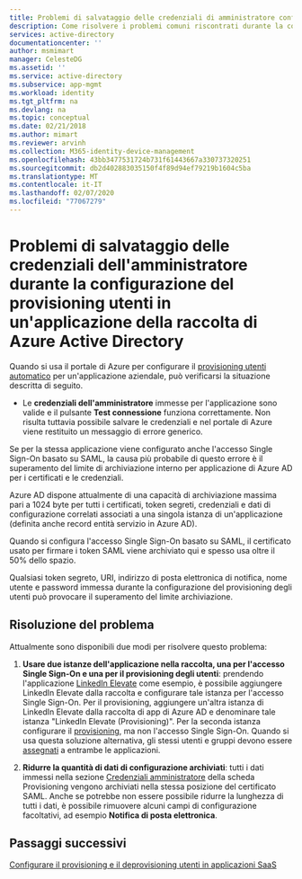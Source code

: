 ```yaml
---
title: Problemi di salvataggio delle credenziali di amministratore configurazione Azure AD app della raccolta
description: Come risolvere i problemi comuni riscontrati durante la configurazione del provisioning utenti per un'applicazione già elencata nella raccolta di Azure AD
services: active-directory
documentationcenter: ''
author: msmimart
manager: CelesteDG
ms.assetid: ''
ms.service: active-directory
ms.subservice: app-mgmt
ms.workload: identity
ms.tgt_pltfrm: na
ms.devlang: na
ms.topic: conceptual
ms.date: 02/21/2018
ms.author: mimart
ms.reviewer: arvinh
ms.collection: M365-identity-device-management
ms.openlocfilehash: 43bb3477531724b731f61443667a330737320251
ms.sourcegitcommit: db2d402883035150f4f89d94ef79219b1604c5ba
ms.translationtype: MT
ms.contentlocale: it-IT
ms.lasthandoff: 02/07/2020
ms.locfileid: "77067279"
---
```

# <a name="problem-saving-administrator-credentials-while-configuring-user-provisioning-to-an-azure-active-directory-gallery-application"></a>Problemi di salvataggio delle credenziali dell'amministratore durante la configurazione del provisioning utenti in un'applicazione della raccolta di Azure Active Directory 

Quando si usa il portale di Azure per configurare il [provisioning utenti automatico](user-provisioning.md) per un'applicazione aziendale, può verificarsi la situazione descritta di seguito.

* Le **credenziali dell'amministratore** immesse per l'applicazione sono valide e il pulsante **Test connessione** funziona correttamente. Non risulta tuttavia possibile salvare le credenziali e nel portale di Azure viene restituito un messaggio di errore generico.

Se per la stessa applicazione viene configurato anche l'accesso Single Sign-On basato su SAML, la causa più probabile di questo errore è il superamento del limite di archiviazione interno per applicazione di Azure AD per i certificati e le credenziali.

Azure AD dispone attualmente di una capacità di archiviazione massima pari a 1024 byte per tutti i certificati, token segreti, credenziali e dati di configurazione correlati associati a una singola istanza di un'applicazione (definita anche record entità servizio in Azure AD).

Quando si configura l'accesso Single Sign-On basato su SAML, il certificato usato per firmare i token SAML viene archiviato qui e spesso usa oltre il 50% dello spazio.

Qualsiasi token segreto, URI, indirizzo di posta elettronica di notifica, nome utente e password immessa durante la configurazione del provisioning degli utenti può provocare il superamento del limite archiviazione.

## <a name="how-to-work-around-this-issue"></a>Risoluzione del problema 

Attualmente sono disponibili due modi per risolvere questo problema:

1. **Usare due istanze dell'applicazione nella raccolta, una per l'accesso Single Sign-On e una per il provisioning degli utenti**: prendendo l'applicazione [LinkedIn Elevate](../saas-apps/linkedinelevate-tutorial.md) come esempio, è possibile aggiungere LinkedIn Elevate dalla raccolta e configurare tale istanza per l'accesso Single Sign-On. Per il provisioning, aggiungere un'altra istanza di LinkedIn Elevate dalla raccolta di app di Azure AD e denominare tale istanza "LinkedIn Elevate (Provisioning)". Per la seconda istanza configurare il [provisioning](../saas-apps/linkedinelevate-provisioning-tutorial.md), ma non l'accesso Single Sign-On. Quando si usa questa soluzione alternativa, gli stessi utenti e gruppi devono essere [assegnati](../manage-apps/assign-user-or-group-access-portal.md) a entrambe le applicazioni. 

2. **Ridurre la quantità di dati di configurazione archiviati**: tutti i dati immessi nella sezione [Credenziali amministratore](user-provisioning.md#how-do-i-set-up-automatic-provisioning-to-an-application) della scheda Provisioning vengono archiviati nella stessa posizione del certificato SAML. Anche se potrebbe non essere possibile ridurre la lunghezza di tutti i dati, è possibile rimuovere alcuni campi di configurazione facoltativi, ad esempio **Notifica di posta elettronica**.

## <a name="next-steps"></a>Passaggi successivi
[Configurare il provisioning e il deprovisioning utenti in applicazioni SaaS](user-provisioning.md)
